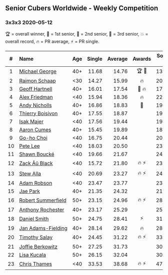 ## Senior Cubers Worldwide - Weekly Competition
### 3x3x3 2020-05-12

🏆 = overall winner, 🥇 = 1st senior, 🥈 = 2nd senior, 🥉 = 3rd senior, 💥 = overall record, 🔥 = PR average, ⚡ = PR single.

| # | Name | Age | Single | Average | Awards | Solve 1 | Solve 2 | Solve 3 | Solve 4 | Solve 5 | Video |
| :--: | :-- | :--: | --: | --: | :--: | --: | --: | --: | --: | --: | :-- |
| 1 | [<span style="white-space: nowrap">Michael George</span>](../../persons/michael_george/333.md) | 40+ | 11.68 | 14.76 | <span style="white-space: nowrap">🏆 🥇</span> | 13.34 | 23.87 | 13.67 | 11.68 | 17.27 | [Link](https://www.facebook.com/events/546188069600739/permalink/550184852534394/) |
| 2 | [<span style="white-space: nowrap">Raimon Schaap</span>](../../persons/raimon_schaap/333.md) | <30 | 14.27 | 15.99 | 🔥 | 20.36 | 14.78 | 16.19 | 16.99 | 14.27 | [Link](https://www.facebook.com/events/546188069600739/permalink/547513629468183/) |
| 3 | [<span style="white-space: nowrap">Geoff Hartnell</span>](../../persons/geoff_hartnell/333.md) | 40+ | 16.01 | 17.54 | <span style="white-space: nowrap">🥈 🔥</span> | 17.94 | 18.21 | 16.47 | 16.01 | 21.73 | [Link](https://www.facebook.com/events/546188069600739/permalink/548661302686749/) |
| 4 | [<span style="white-space: nowrap">Alex Friedman</span>](../../persons/alex_friedman/333.md) | <40 | 15.94 | 18.36 | 🔥 | 22.12 | 18.52 | 18.11 | 18.45 | 15.94 | [Link](https://www.facebook.com/events/546188069600739/permalink/550338852518994/) |
| 5 | [<span style="white-space: nowrap">Andy Nicholls</span>](../../persons/andy_nicholls/333.md) | 40+ | 16.86 | 18.83 | 🥉 | 19.02 | 20.43 | 16.86 | 17.05 | 23.57 | [Link](https://www.facebook.com/events/546188069600739/permalink/546950049524541/) |
| 6 | [<span style="white-space: nowrap">Thierry Boisivon</span>](../../persons/thierry_boisivon/333.md) | 40+ | 17.55 | 18.87 |  | 19.21 | 25.68 | 18.69 | 18.71 | 17.55 | [Link](https://www.facebook.com/events/546188069600739/permalink/550020942550785/) |
| 7 | [<span style="white-space: nowrap">Isak Majer</span>](../../persons/isak_majer/333.md) | <40 | 17.56 | 19.44 |  | 19.41 | 17.56 | 28.47 | 18.32 | 20.59 | [Link](https://www.facebook.com/events/546188069600739/permalink/550356445850568/) |
| 8 | [<span style="white-space: nowrap">Aaron Cumes</span>](../../persons/aaron_cumes/333.md) | 40+ | 15.45 | 19.89 |  | 18.91 | 20.05 | 22.20 | 15.45 | 20.72 | [Link](https://www.facebook.com/events/546188069600739/permalink/546336752919204/) |
| 9 | [<span style="white-space: nowrap">Go-ho Choi</span>](../../persons/go_ho_choi/333.md) | <40 | 16.75 | 20.44 |  | 20.16 | 22.40 | 28.21 | 18.76 | 16.75 | [Link](https://www.facebook.com/events/546188069600739/permalink/549348339284712/) |
| 10 | [<span style="white-space: nowrap">Pete Lee</span>](../../persons/pete_lee/333.md) | <40 | 18.03 | 20.50 |  | 23.05 | 18.65 | 19.80 | 18.03 | 29.92 | [Link](https://www.facebook.com/events/546188069600739/permalink/550265109193035/) |
| 11 | [<span style="white-space: nowrap">Shawn Boucké</span>](../../persons/shawn_boucke/333.md) | <40 | 19.66 | 21.67 |  | 24.09 | 22.94 | 19.66 | 21.86 | 20.21 | [Link](https://www.facebook.com/events/546188069600739/permalink/546500692902810/) |
| 12 | [<span style="white-space: nowrap">Zack Âû Black</span>](../../persons/zack_au_black/333.md) | <40 | 15.72 | 21.80 | <span style="white-space: nowrap">🔥 ⚡</span> | 23.07 | 20.57 | 22.42 | 15.72 | 22.41 | [Link](https://www.facebook.com/events/546188069600739/permalink/550348159184730/) |
| 13 | [<span style="white-space: nowrap">Stew Alla</span>](../../persons/stew_alla/333.md) | <40 | 20.69 | 23.27 | <span style="white-space: nowrap">🔥 ⚡</span> | 24.70 | 26.14 | 21.96 | 20.69 | 23.15 | [Link](https://www.facebook.com/events/546188069600739/permalink/550354812517398/) |
| 14 | [<span style="white-space: nowrap">Adam Robson</span>](../../persons/adam_robson/333.md) | <40 | 23.47 | 23.77 |  | 23.47 | 23.83 | 23.94 | 23.54 | 27.65 | [Link](https://www.facebook.com/events/546188069600739/permalink/547855982767281/) |
| 15 | [<span style="white-space: nowrap">Jae Park</span>](../../persons/jae_park/333.md) | 40+ | 21.35 | 24.32 |  | 21.35 | 24.93 | DNF | 24.84 | 23.18 | [Link](https://www.facebook.com/events/546188069600739/permalink/547732242779655/) |
| 16 | [<span style="white-space: nowrap">Robert Summerfield</span>](../../persons/robert_summerfield/333.md) | 50+ | 23.15 | 24.96 | <span style="white-space: nowrap">🔥 ⚡</span> | 28.83 | 24.08 | 26.97 | 23.84 | 23.15 | [Link](https://www.facebook.com/events/546188069600739/permalink/550267339192812/) |
| 17 | [<span style="white-space: nowrap">Anthony Rochester</span>](../../persons/anthony_rochester/333.md) | 40+ | 23.17 | 25.29 |  | 25.31 | 23.49 | 27.07 | 27.15 | 23.17 | [Link](https://www.facebook.com/events/546188069600739/permalink/549145385971674/) |
| 18 | [<span style="white-space: nowrap">Daniel Smith</span>](../../persons/daniel_smith/333.md) | 50+ | 24.75 | 28.41 | ⚡ | 31.33 | 26.32 | 35.81 | 24.75 | 27.59 | [Link](https://www.facebook.com/events/546188069600739/permalink/549601422592737/) |
| 19 | [<span style="white-space: nowrap">Jan Adams-Fielding</span>](../../persons/jan_adams_fielding/333.md) | 40+ | 28.14 | 29.62 | 🔥 | 28.14 | 36.67 | 31.44 | 28.52 | 28.90 | [Link](https://www.facebook.com/events/546188069600739/permalink/549722615913951/) |
| 20 | [<span style="white-space: nowrap">Timothy Salay</span>](../../persons/timothy_salay/333.md) | 40+ | 24.45 | 31.22 | <span style="white-space: nowrap">🔥 ⚡</span> | 33.88 | 27.27 | 32.50 | 24.45 | 37.96 | [Link](https://www.facebook.com/BigTSpot/videos/10215971290226347/) |
| 21 | [<span style="white-space: nowrap">Joffie Berkowitz</span>](../../persons/joffie_berkowitz/333.md) | 50+ | 27.25 | 31.73 |  | 30.20 | 27.25 | 35.52 | 29.48 | 40.11 | [Link](https://www.facebook.com/events/546188069600739/permalink/550450762507803/) |
| 22 | [<span style="white-space: nowrap">Lisa Kucala</span>](../../persons/lisa_kucala/333.md) | 50+ | 26.15 | 32.04 |  | 30.88 | 26.15 | 37.17 | 31.95 | 33.30 | [Link](https://www.facebook.com/events/546188069600739/permalink/548185812734298/) |
| 23 | [<span style="white-space: nowrap">Chris Thames</span>](../../persons/chris_thames/333.md) | <40 | 33.53 | 38.68 | <span style="white-space: nowrap">🔥 ⚡</span> | 47.24 | 37.58 | 40.51 | 33.53 | 37.96 | [Link](https://www.facebook.com/events/546188069600739/permalink/548934909326055/) |

<!-- Global site tag (gtag.js) - Google Analytics -->
<script async src="https://www.googletagmanager.com/gtag/js?id=UA-86348435-3"></script>
<script>window.dataLayer = window.dataLayer || []; function gtag() {dataLayer.push(arguments);} gtag('js', new Date()); gtag('config', 'UA-86348435-3');</script>
